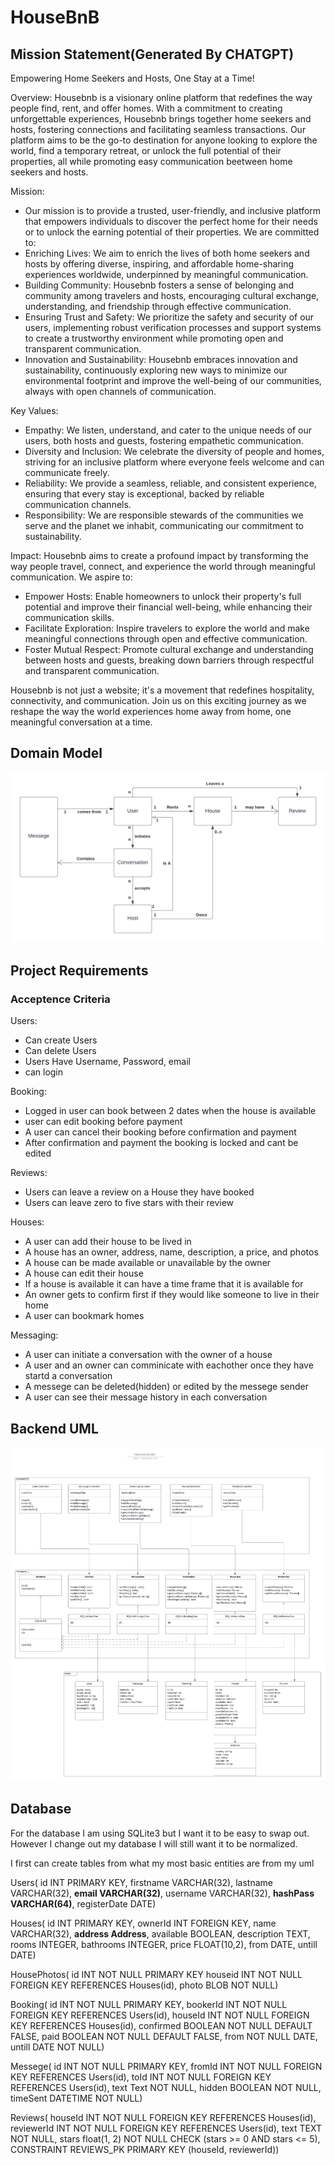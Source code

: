 # HouseBnB

## Mission Statement(Generated By CHATGPT)

Empowering Home Seekers and Hosts, One Stay at a Time!

Overview:
Housebnb is a visionary online platform that redefines the way people find, rent, and offer homes. With a commitment to creating unforgettable experiences, Housebnb brings together home seekers and hosts, fostering connections and facilitating seamless transactions. Our platform aims to be the go-to destination for anyone looking to explore the world, find a temporary retreat, or unlock the full potential of their properties, all while promoting easy communication beetween home seekers and hosts.

Mission:

- Our mission is to provide a trusted, user-friendly, and inclusive platform that empowers individuals to discover the perfect home for their needs or to unlock the earning potential of their properties. We are committed to:
- Enriching Lives: We aim to enrich the lives of both home seekers and hosts by offering diverse, inspiring, and affordable home-sharing experiences worldwide, underpinned by meaningful communication.
- Building Community: Housebnb fosters a sense of belonging and community among travelers and hosts, encouraging cultural exchange, understanding, and friendship through effective communication.
- Ensuring Trust and Safety: We prioritize the safety and security of our users, implementing robust verification processes and support systems to create a trustworthy environment while promoting open and transparent communication.
- Innovation and Sustainability: Housebnb embraces innovation and sustainability, continuously exploring new ways to minimize our environmental footprint and improve the well-being of our communities, always with open channels of communication.

Key Values:

- Empathy: We listen, understand, and cater to the unique needs of our users, both hosts and guests, fostering empathetic communication.
- Diversity and Inclusion: We celebrate the diversity of people and homes, striving for an inclusive platform where everyone feels welcome and can communicate freely.
- Reliability: We provide a seamless, reliable, and consistent experience, ensuring that every stay is exceptional, backed by reliable communication channels.
- Responsibility: We are responsible stewards of the communities we serve and the planet we inhabit, communicating our commitment to sustainability.

Impact:
Housebnb aims to create a profound impact by transforming the way people travel, connect, and experience the world through meaningful communication. We aspire to:

- Empower Hosts: Enable homeowners to unlock their property's full potential and improve their financial well-being, while enhancing their communication skills.
- Facilitate Exploration: Inspire travelers to explore the world and make meaningful connections through open and effective communication.
- Foster Mutual Respect: Promote cultural exchange and understanding between hosts and guests, breaking down barriers through respectful and transparent communication.

Housebnb is not just a website; it's a movement that redefines hospitality, connectivity, and communication. Join us on this exciting journey as we reshape the way the world experiences home away from home, one meaningful conversation at a time.

## Domain Model

![domain model](./diagrams/domain_model.png)

## Project Requirements

### Acceptence Criteria

Users:

- Can create Users
- Can delete Users
- Users Have Username, Password, email
- can login

Booking:

- Logged in user can book between 2 dates when the house is available
- user can edit booking before payment
- A user can cancel their booking before confirmation and payment
- After confirmation and payment the booking is locked and cant be edited

Reviews:

- Users can leave a review on a House they have booked
- Users can leave zero to five stars with their review

Houses:

- A user can add their house to be lived in
- A house has an owner, address, name, description, a price, and photos
- A house can be made available or unavailable by the owner
- A house can edit their house
- If a house is available it can have a time frame that it is available for
- An owner gets to confirm first if they would like someone to live in their home
- A user can bookmark homes

Messaging:

- A user can initiate a conversation with the owner of a house
- A user and an owner can comminicate with eachother once they have startd a conversation
- A messege can be deleted(hidden) or edited by the messege sender
- A user can see their message history in each conversation

## Backend UML
![backend uml](./diagrams/backenduml.jpeg)

## Database

For the database I am using SQLite3 but I want it to be easy to swap out. However I change out my database I will still want it to be normalized.

I first can create tables from what my most basic entities are from my uml

Users(
    id INT PRIMARY KEY,
    firstname VARCHAR(32),
    lastname VARCHAR(32),
    **email VARCHAR(32)**,
    username VARCHAR(32),
    **hashPass VARCHAR(64)**,
    registerDate DATE)

Houses(
    id INT PRIMARY KEY,
    ownerId INT FOREIGN KEY,
    name VARCHAR(32),
    **address Address**,
    available BOOLEAN,
    description TEXT,
    rooms INTEGER,
    bathrooms INTEGER,
    price FLOAT(10,2),
    from DATE,
    untill DATE)

HousePhotos(
    id INT NOT NULL PRIMARY KEY
    houseid INT NOT NULL FOREIGN KEY REFERENCES Houses(id),
    photo BLOB NOT NULL)

Booking(
    id INT NOT NULL PRIMARY KEY,
    bookerId INT NOT NULL FOREIGN KEY REFERENCES Users(id),
    houseId INT NOT NULL FOREIGN KEY REFERENCES Houses(id),
    confirmed BOOLEAN NOT NULL DEFAULT FALSE,
    paid BOOLEAN NOT NULL DEFAULT FALSE,
    from NOT NULL DATE,
    untill DATE NOT NULL)

Messege(
    id INT NOT NULL PRIMARY KEY,
    fromId INT NOT NULL FOREIGN KEY REFERENCES Users(id),
    toId INT NOT NULL FOREIGN KEY REFERENCES Users(id),
    text Text NOT NULL,
    hidden BOOLEAN NOT NULL,
    timeSent DATETIME NOT NULL)

Reviews(
    houseId INT NOT NULL FOREIGN KEY REFERENCES Houses(id),
    reviewerId INT NOT NULL FOREIGN KEY REFERENCES Users(id),
    text TEXT NOT NULL,
    stars float(1, 2) NOT NULL CHECK (stars >= 0 AND stars <= 5),
    CONSTRAINT REVIEWS_PK PRIMARY KEY (houseId, reviewerId))
